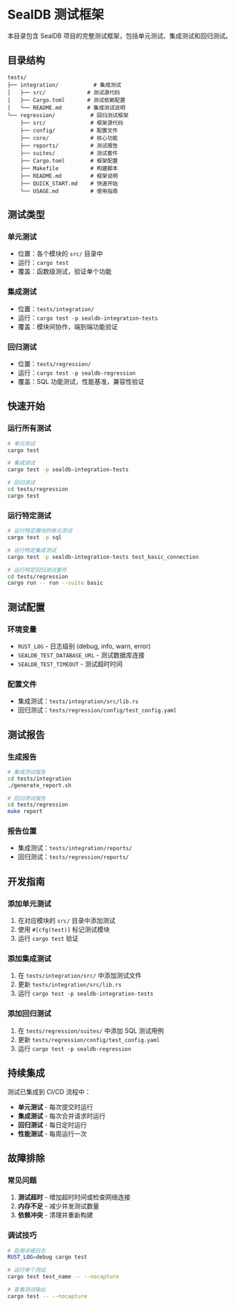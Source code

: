 # SealDB 测试框架

本目录包含 SealDB 项目的完整测试框架，包括单元测试、集成测试和回归测试。

## 目录结构

```
tests/
├── integration/           # 集成测试
│   ├── src/             # 测试源代码
│   ├── Cargo.toml       # 测试依赖配置
│   └── README.md        # 集成测试说明
└── regression/           # 回归测试框架
    ├── src/              # 框架源代码
    ├── config/           # 配置文件
    ├── core/             # 核心功能
    ├── reports/          # 测试报告
    ├── suites/           # 测试套件
    ├── Cargo.toml        # 框架配置
    ├── Makefile          # 构建脚本
    ├── README.md         # 框架说明
    ├── QUICK_START.md    # 快速开始
    └── USAGE.md          # 使用指南
```

## 测试类型

### 单元测试
- 位置：各个模块的 `src/` 目录中
- 运行：`cargo test`
- 覆盖：函数级测试，验证单个功能

### 集成测试
- 位置：`tests/integration/`
- 运行：`cargo test -p sealdb-integration-tests`
- 覆盖：模块间协作，端到端功能验证

### 回归测试
- 位置：`tests/regression/`
- 运行：`cargo test -p sealdb-regression`
- 覆盖：SQL 功能测试，性能基准，兼容性验证

## 快速开始

### 运行所有测试
```bash
# 单元测试
cargo test

# 集成测试
cargo test -p sealdb-integration-tests

# 回归测试
cd tests/regression
cargo test
```

### 运行特定测试
```bash
# 运行特定模块的单元测试
cargo test -p sql

# 运行特定集成测试
cargo test -p sealdb-integration-tests test_basic_connection

# 运行特定回归测试套件
cd tests/regression
cargo run -- run --suite basic
```

## 测试配置

### 环境变量
- `RUST_LOG` - 日志级别 (debug, info, warn, error)
- `SEALDB_TEST_DATABASE_URL` - 测试数据库连接
- `SEALDB_TEST_TIMEOUT` - 测试超时时间

### 配置文件
- 集成测试：`tests/integration/src/lib.rs`
- 回归测试：`tests/regression/config/test_config.yaml`

## 测试报告

### 生成报告
```bash
# 集成测试报告
cd tests/integration
./generate_report.sh

# 回归测试报告
cd tests/regression
make report
```

### 报告位置
- 集成测试：`tests/integration/reports/`
- 回归测试：`tests/regression/reports/`

## 开发指南

### 添加单元测试
1. 在对应模块的 `src/` 目录中添加测试
2. 使用 `#[cfg(test)]` 标记测试模块
3. 运行 `cargo test` 验证

### 添加集成测试
1. 在 `tests/integration/src/` 中添加测试文件
2. 更新 `tests/integration/src/lib.rs`
3. 运行 `cargo test -p sealdb-integration-tests`

### 添加回归测试
1. 在 `tests/regression/suites/` 中添加 SQL 测试用例
2. 更新 `tests/regression/config/test_config.yaml`
3. 运行 `cargo test -p sealdb-regression`

## 持续集成

测试已集成到 CI/CD 流程中：
- **单元测试** - 每次提交时运行
- **集成测试** - 每次合并请求时运行
- **回归测试** - 每日定时运行
- **性能测试** - 每周运行一次

## 故障排除

### 常见问题
1. **测试超时** - 增加超时时间或检查网络连接
2. **内存不足** - 减少并发测试数量
3. **依赖冲突** - 清理并重新构建

### 调试技巧
```bash
# 启用详细日志
RUST_LOG=debug cargo test

# 运行单个测试
cargo test test_name -- --nocapture

# 查看测试输出
cargo test -- --nocapture
``` 